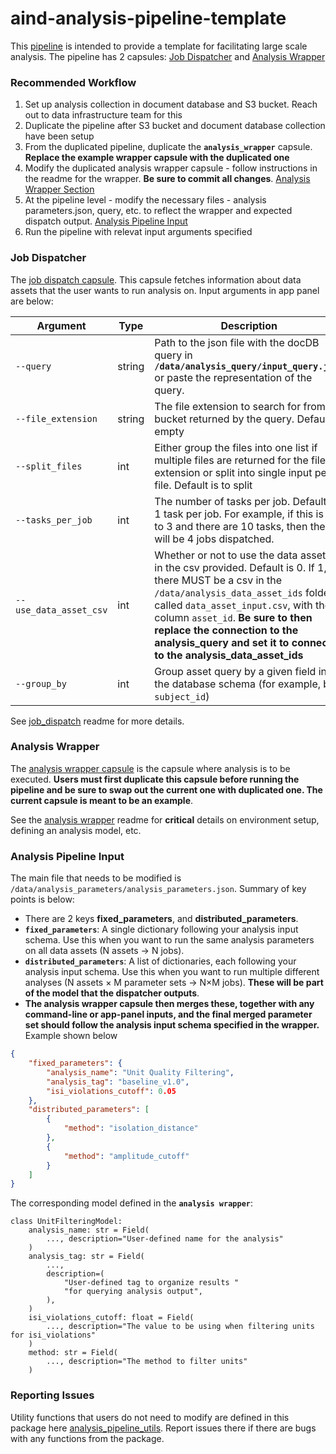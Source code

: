 # aind-analysis-pipeline-template

This [pipeline](https://codeocean.allenneuraldynamics.org/capsule/8624294/tree) is intended to provide a template for facilitating large scale analysis. The pipeline has 2 capsules:
[Job Dispatcher](#job-dispatcher) and [Analysis Wrapper](#analysis-wrapper)

### Recommended Workflow
1. Set up analysis collection in document database and S3 bucket. Reach out to data infrastructure team for this
2. Duplicate the pipeline after S3 bucket and document database collection have been setup
3. From the duplicated pipeline, duplicate the **`analysis_wrapper`** capsule. **Replace the example wrapper capsule with the duplicated one**
4. Modify the duplicated analysis wrapper capsule - follow instructions in the readme for the wrapper. **Be sure to commit all changes**. [Analysis Wrapper Section](#analysis-wrapper)
5. At the pipeline level - modify the necessary files - analysis parameters.json, query, etc. to reflect the wrapper and expected dispatch output. [Analysis Pipeline Input](#analysis-pipeline-input)
6. Run the pipeline with relevat input arguments specified 

### Job Dispatcher
The [job dispatch capsule](https://codeocean.allenneuraldynamics.org/capsule/9303168/tree). This capsule fetches information about data assets that the user wants to run analysis on. Input arguments in app panel are below:

| Argument               | Type    | Description                                                                                                                                             |
|------------------------|---------|---------------------------------------------------------------------------------------------------------------------------------------------------------|
| `--query`  | string | Path to the json file with the docDB query in **`/data/analysis_query/input_query.json`** or paste the representation of the query.
| `--file_extension`      | string  | The file extension to search for from the bucket returned by the query. Default is empty                                                                                                             |
| `--split_files`   | int  | Either group the files into one list if multiple files are returned for the file extension or split into single input per file. Default is to split
| `--tasks_per_job`    | int  |  The number of tasks per job. Default is 1 task per job. For example, if this is set to 3 and there are 10 tasks, then there will be 4 jobs dispatched.
| `--use_data_asset_csv`  | int | Whether or not to use the data asset ids in the csv provided. Default is 0. If 1, there MUST be a csv in the `/data/analysis_data_asset_ids` folder called `data_asset_input.csv`, with the column `asset_id`. **Be sure to then replace the connection to the analysis_query and set it to connect to the analysis_data_asset_ids**
| `--group_by`  | int | Group asset query by a given field in the database schema (for example, by `subject_id`)

See [job_dispatch](https://github.com/AllenNeuralDynamics/aind-analysis-job-dispatch) readme for more details.

### Analysis Wrapper
The [analysis wrapper capsule](https://codeocean.allenneuraldynamics.org/capsule/7739912/tree) is the capsule where analysis is to be executed. **Users must first duplicate this capsule before running the pipeline and be sure to swap out the current one with duplicated one. The current capsule is meant to be an example**. 

See the [analysis wrapper](https://github.com/AllenNeuralDynamics/aind-analysis-wrapper) readme for **critical** details on environment setup, defining an analysis model, etc.

### Analysis Pipeline Input 
The main file that needs to be modified is `/data/analysis_parameters/analysis_parameters.json`. Summary of key points is below:
* There are 2 keys **fixed_parameters**, and **distributed_parameters**.
* **`fixed_parameters`**: A single dictionary following your analysis input schema. Use this when you want to run the same analysis parameters on all data assets (N assets → N jobs).
* **`distributed_parameters`**: A list of dictionaries, each following your analysis input schema. Use this when you want to run multiple different analyses (N assets × M parameter sets → N×M jobs). **These will be part of the model that the dispatcher outputs**.
* **The analysis wrapper capsule then merges these, together with any command-line or app-panel inputs, and the final merged parameter set should follow the analysis input schema specified in the wrapper.** Example shown below

```json
{
    "fixed_parameters": {
        "analysis_name": "Unit Quality Filtering",
        "analysis_tag": "baseline_v1.0",
        "isi_violations_cutoff": 0.05
    },
    "distributed_parameters": [
        {
            "method": "isolation_distance"
        },
        {
            "method": "amplitude_cutoff"
        }
    ]
}
```

The corresponding model defined in the **`analysis wrapper`**:
```
class UnitFilteringModel:
    analysis_name: str = Field(
        ..., description="User-defined name for the analysis"
    )
    analysis_tag: str = Field(
        ...,
        description=(
            "User-defined tag to organize results "
            "for querying analysis output",
        ),
    )
    isi_violations_cutoff: float = Field(
        ..., description="The value to be using when filtering units for isi_violations"
    )
    method: str = Field(
        ..., description="The method to filter units"
    )
```

### Reporting Issues
Utility functions that users do not need to modify are defined in this package here [analysis_pipeline_utils](https://github.com/AllenNeuralDynamics/analysis-pipeline-utils). Report issues there if there are bugs with any functions from the package.


